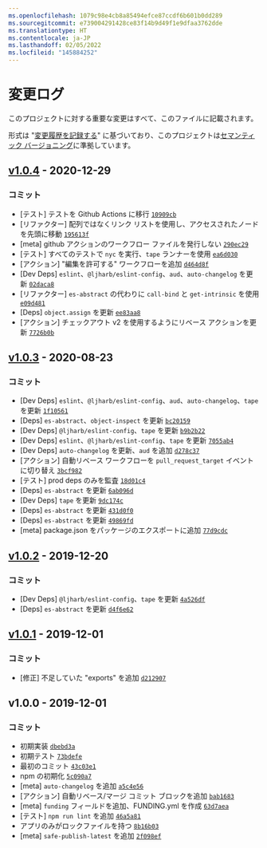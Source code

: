 ```yaml
---
ms.openlocfilehash: 1079c98e4cb8a85494efce87ccdf6b601b0dd289
ms.sourcegitcommit: e739004291428ce83f14b9d49f1e9dfaa3762dde
ms.translationtype: HT
ms.contentlocale: ja-JP
ms.lasthandoff: 02/05/2022
ms.locfileid: "145884252"
---
```

# <a name="changelog"></a>変更ログ

このプロジェクトに対する重要な変更はすべて、このファイルに記載されます。

形式は "[変更履歴を記録する](https://keepachangelog.com/en/1.0.0/)" に基づいており、このプロジェクトは[セマンティック バージョニング](https://semver.org/spec/v2.0.0.html)に準拠しています。

## <a name="v104---2020-12-29"></a>[v1.0.4](https://github.com/ljharb/side-channel/compare/v1.0.3...v1.0.4) - 2020-12-29

### <a name="commits"></a>コミット

- [テスト] テストを Github Actions に移行 [`10909cb`](https://github.com/ljharb/side-channel/commit/10909cbf8ce9c0bf96f604cf13d7ffd5a22c2d40)
- [リファクター] 配列ではなくリンク リストを使用し、アクセスされたノードを先頭に移動 [`195613f`](https://github.com/ljharb/side-channel/commit/195613f28b5c1e6072ef0b61b5beebaf2b6a304e)
- [meta] github アクションのワークフロー ファイルを発行しない [`290ec29`](https://github.com/ljharb/side-channel/commit/290ec29cd21a60585145b4a7237ec55228c52c27)
- [テスト] すべてのテストで `nyc` を実行、`tape` ランナーを使用 [`ea6d030`](https://github.com/ljharb/side-channel/commit/ea6d030ff3fe6be2eca39e859d644c51ecd88869)
- [アクション] "編集を許可する" ワークフローを追加 [`d464d8f`](https://github.com/ljharb/side-channel/commit/d464d8fe52b5eddf1504a0ed97f0941a90f32c15)
- [Dev Deps] `eslint`、`@ljharb/eslint-config`、`aud`、`auto-changelog` を更新 [`02daca8`](https://github.com/ljharb/side-channel/commit/02daca87c6809821c97be468d1afa2f5ef447383)
- [リファクター] `es-abstract` の代わりに `call-bind` と `get-intrinsic` を使用 [`e09d481`](https://github.com/ljharb/side-channel/commit/e09d481528452ebafa5cdeae1af665c35aa2deee)
- [Deps] `object.assign` を更新 [`ee83aa8`](https://github.com/ljharb/side-channel/commit/ee83aa81df313b5e46319a63adb05cf0c179079a)
- [アクション] チェックアウト v2 を使用するようにリベース アクションを更新 [`7726b0b`](https://github.com/ljharb/side-channel/commit/7726b0b058b632fccea709f58960871defaaa9d7)

## <a name="v103---2020-08-23"></a>[v1.0.3](https://github.com/ljharb/side-channel/compare/v1.0.2...v1.0.3) - 2020-08-23

### <a name="commits"></a>コミット

- [Dev Deps] `eslint`、`@ljharb/eslint-config`、`aud`、`auto-changelog`、`tape` を更新 [`1f10561`](https://github.com/ljharb/side-channel/commit/1f105611ef3acf32dec8032ae5c0baa5e56bb868)
- [Deps] `es-abstract`、`object-inspect` を更新 [`bc20159`](https://github.com/ljharb/side-channel/commit/bc201597949a505e37cef9eaf24c7010831e6f03)
- [Dev Deps] `@ljharb/eslint-config`、`tape` を更新 [`b9b2b22`](https://github.com/ljharb/side-channel/commit/b9b2b225f9e0ea72a6ec2b89348f0bd690bc9ed1)
- [Dev Deps] `eslint`、`@ljharb/eslint-config`、`tape` を更新 [`7055ab4`](https://github.com/ljharb/side-channel/commit/7055ab4de0860606efd2003674a74f1fe6ebc07e)
- [Dev Deps] `auto-changelog` を更新、`aud` を追加 [`d278c37`](https://github.com/ljharb/side-channel/commit/d278c37d08227be4f84aa769fcd919e73feeba40)
- [アクション] 自動リベース ワークフローを `pull_request_target` イベントに切り替え [`3bcf982`](https://github.com/ljharb/side-channel/commit/3bcf982faa122745b39c33ce83d32fdf003741c6)
- [テスト] prod deps のみを監査 [`18d01c4`](https://github.com/ljharb/side-channel/commit/18d01c4015b82a3d75044c4d5ba7917b2eac01ec)
- [Deps] `es-abstract` を更新 [`6ab096d`](https://github.com/ljharb/side-channel/commit/6ab096d9de2b482cf5e0717e34e212f5b2b9bc9a)
- [Dev Deps] `tape` を更新 [`9dc174c`](https://github.com/ljharb/side-channel/commit/9dc174cc651dfd300b4b72da936a0a7eda5f9452)
- [Deps] `es-abstract` を更新 [`431d0f0`](https://github.com/ljharb/side-channel/commit/431d0f0ff11fbd2ae6f3115582a356d3a1cfce82)
- [Deps] `es-abstract` を更新 [`49869fd`](https://github.com/ljharb/side-channel/commit/49869fd323bf4453f0ba515c0fb265cf5ab7b932)
- [meta] package.json をパッケージのエクスポートに追加 [`77d9cdc`](https://github.com/ljharb/side-channel/commit/77d9cdceb2a9e47700074f2ae0c0a202e7dac0d4)

## <a name="v102---2019-12-20"></a>[v1.0.2](https://github.com/ljharb/side-channel/compare/v1.0.1...v1.0.2) - 2019-12-20

### <a name="commits"></a>コミット

- [Dev Deps] `@ljharb/eslint-config`、`tape` を更新 [`4a526df`](https://github.com/ljharb/side-channel/commit/4a526df44e4701566ed001ec78546193f818b082)
- [Deps] `es-abstract` を更新 [`d4f6e62`](https://github.com/ljharb/side-channel/commit/d4f6e629b6fb93a07415db7f30d3c90fd7f264fe)

## <a name="v101---2019-12-01"></a>[v1.0.1](https://github.com/ljharb/side-channel/compare/v1.0.0...v1.0.1) - 2019-12-01

### <a name="commits"></a>コミット

- [修正] 不足していた "exports" を追加 [`d212907`](https://github.com/ljharb/side-channel/commit/d2129073abf0701a5343bf28aa2145617604dc2e)

## <a name="v100---2019-12-01"></a>v1.0.0 - 2019-12-01

### <a name="commits"></a>コミット

- 初期実装 [`dbebd3a`](https://github.com/ljharb/side-channel/commit/dbebd3a4b5ed64242f9a6810efe7c4214cd8cde4)
- 初期テスト [`73bdefe`](https://github.com/ljharb/side-channel/commit/73bdefe568c9076cf8c0b8719bc2141aec0e19b8)
- 最初のコミット [`43c03e1`](https://github.com/ljharb/side-channel/commit/43c03e1c2849ec50a87b7a5cd76238a62b0b8770)
- npm の初期化 [`5c090a7`](https://github.com/ljharb/side-channel/commit/5c090a765d66a5527d9889b89aeff78dee91348c)
- [meta] `auto-changelog` を追加 [`a5c4e56`](https://github.com/ljharb/side-channel/commit/a5c4e5675ec02d5eb4d84b4243aeea2a1d38fbec)
- [アクション] 自動リベース/マージ コミット ブロックを追加 [`bab1683`](https://github.com/ljharb/side-channel/commit/bab1683d8f9754b086e94397699fdc645e0d7077)
- [meta] `funding` フィールドを追加、FUNDING.yml を作成 [`63d7aea`](https://github.com/ljharb/side-channel/commit/63d7aeaf34f5650650ae97ca4b9fae685bd0937c)
- [テスト] `npm run lint` を追加 [`46a5a81`](https://github.com/ljharb/side-channel/commit/46a5a81705cd2664f83df232c01dbbf2ee952885)
- アプリのみがロックファイルを持つ [`8b16b03`](https://github.com/ljharb/side-channel/commit/8b16b0305f00895d90c4e2e5773c854cfea0e448)
- [meta] `safe-publish-latest` を追加 [`2f098ef`](https://github.com/ljharb/side-channel/commit/2f098ef092a39399cfe548b19a1fc03c2fd2f490)
